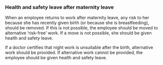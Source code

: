 ###  Health and safety leave after maternity leave

When an employee returns to work after maternity leave, any risk to her
because she has recently given birth (or because she is breastfeeding), should
be removed. If this is not possible, the employee should be moved to
alternative ‘risk-free’ work. If a move is not possible, she should be given
health and safety leave.

If a doctor certifies that night work is unsuitable after the birth,
alternative work should be provided. If alternative work cannot be provided,
the employee should be given health and safety leave.
